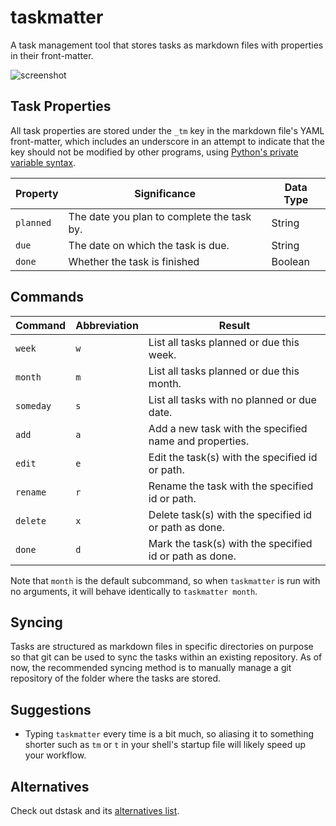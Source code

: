 # taskmatter

A task management tool that stores tasks as markdown files with properties in their front-matter.

![screenshot](https://user-images.githubusercontent.com/36740602/149677423-c6cb4b8d-8098-4bfe-9ab1-ddb157708a0d.png)

## Task Properties

All task properties are stored under the `_tm` key in the markdown file's YAML front-matter, which includes an underscore in an attempt to indicate that the key should not be modified by other programs, using [Python's private variable syntax](https://docs.python.org/3/tutorial/classes.html#private-variables).

| Property  | Significance                               | Data Type |
| --------- | ------------------------------------------ | --------- |
| `planned` | The date you plan to complete the task by. | String    |
| `due`     | The date on which the task is due.         | String    |
| `done`    | Whether the task is finished               | Boolean   |

## Commands

| Command   | Abbreviation | Result                                                  |
| --------- | ------------ | ------------------------------------------------------- |
| `week`    | `w`          | List all tasks planned or due this week.                |
| `month`   | `m`          | List all tasks planned or due this month.               |
| `someday` | `s`          | List all tasks with no planned or due date.             |
| `add`     | `a`          | Add a new task with the specified name and properties.  |
| `edit`    | `e`          | Edit the task(s) with the specified id or path.         |
| `rename`  | `r`          | Rename the task with the specified id or path.          |
| `delete`  | `x`          | Delete task(s) with the specified id or path as done.   |
| `done`    | `d`          | Mark the task(s) with the specified id or path as done. |

Note that `month` is the default subcommand, so when `taskmatter` is run with no arguments, it will behave identically to `taskmatter month`.

## Syncing

Tasks are structured as markdown files in specific directories on purpose so that git can be used to sync the tasks within an existing repository. As of now, the recommended syncing method is to manually manage a git repository of the folder where the tasks are stored.

## Suggestions

- Typing `taskmatter` every time is a bit much, so aliasing it to something shorter such as `tm` or `t` in your shell's startup file will likely speed up your workflow.

## Alternatives

Check out dstask and its [alternatives list](https://github.com/naggie/dstask#alternatives).
